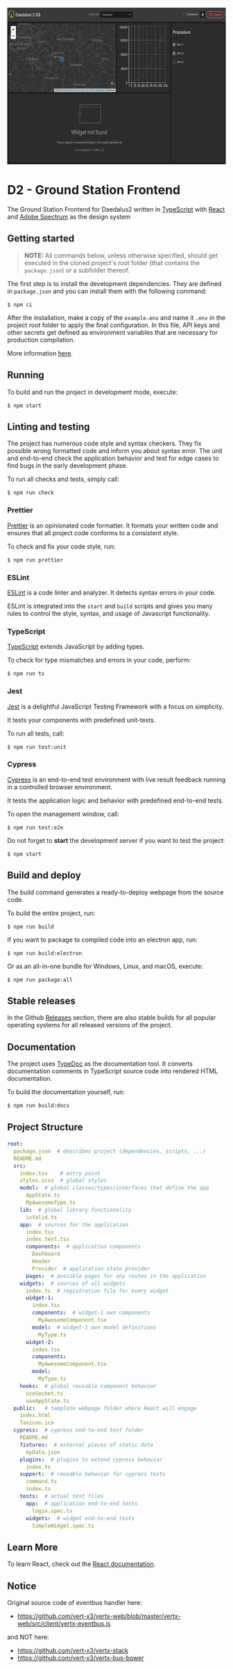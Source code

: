 <p align="center">
<img alt="Dashboard Page" height="360" width="640" src="./images/frontend-dashboard.png"  />
</p>

# D2 - Ground Station Frontend

The Ground Station Frontend for Daedalus2 written in
[TypeScript](https://www.typescriptlang.org/) with [React](https://reactjs.org/) and
[Adobe Spectrum](https://spectrum.adobe.com/) as the design system

## Getting started

> **NOTE:** All commands below, unless otherwise specified, should get executed in the cloned project's root folder (that contains the `package.json`) or a subfolder thereof.

The first step is to install the development dependencies.
They are defined in `package.json` and you can install them with the following command:

```shell script
$ npm ci
```

After the installation, make a copy of the `example.env`
and name it `.env` in the project root folder to apply the final configuration.
In this file, API keys and other secrets get defined as environment variables
that are necessary for production compilation.

More information [here](https://www.npmjs.com/package/dotenv).

## Running

To build and run the project in development mode, execute:

```shell script
$ npm start
```

## Linting and testing

The project has numerous code style and syntax checkers.
They fix possible wrong formatted code and inform you about syntax error.
The unit and end-to-end check the application behavior and
test for edge cases to find bugs in the early development phase.

To run all checks and tests, simply call:

```shell script
$ npm run check
```

### Prettier

[Prettier](https://prettier.io/) is an opinionated code formatter.
It formats your written code and ensures
that all project code conforms to a consistent style.

To check and fix your code style, run:

```shell script
$ npm run prettier
```

### ESLint

[ESLint](https://eslint.org/) is a code linter and analyzer.
It detects syntax errors in your code.

ESLint is integrated into the `start` and `build` scripts and
gives you many rules to control the style, syntax, and usage of Javascript functionality.

### TypeScript

[TypeScript](https://www.typescriptlang.org/) extends JavaScript by adding types.

To check for type mismatches and errors in your code, perform:

```shell script
$ npm run ts
```

### Jest

[Jest](https://jestjs.io/) is a delightful JavaScript Testing Framework
with a focus on simplicity.

It tests your components with predefined unit-tests.

To run all tests, call:

```shell script
$ npm run test:unit
```

### Cypress

[Cypress](https://www.cypress.io/) is an end-to-end test environment
with live result feedback running in a controlled browser environment.

It tests the application logic and behavior with predefined end-to-end tests.

To open the management window, call:

```shell script
$ npm run test:e2e
```

Do not forget to **start** the development server if you want to test the project:

```shell script
$ npm start
```

## Build and deploy

The build command generates a ready-to-deploy webpage from the source code.

To build the entire project, run:

```shell script
$ npm run build
```

If you want to package to compiled code into an electron app, run:

```
$ npm run build:electron
```

Or as an all-in-one bundle for Windows, Linux, and macOS, execute:

```shell script
$ npm run package:all
```

## Stable releases

In the Github
[Releases](https://github.com/TelestionGroup/daedalus2-client/releases)
section, there are also stable builds for all popular operating systems
for all released versions of the project.

## Documentation

The project uses [TypeDoc](https://typedoc.org/) as the documentation tool.
It converts documentation comments in TypeScript source code
into rendered HTML documentation.

To build the documentation yourself, run:

```shell script
$ npm run build:docs
```

## Project Structure

```yaml
root:
  package.json  # describes project (dependencies, scripts, ...)
  README.md
  src:
    index.tsx    # entry point
    styles.scss  # global styles
    model:  # global classes/types/interfaces that define the app
      AppState.ts
      MyAwesomeType.ts
    lib:  # global library functionality
      isValid.ts
    app:  # sources for the application
      index.tsx
      index.test.tsx
      components:  # application components
        Dashboard
        Header
        Provider  # application state provider
      pages:  # possible pages for any routes in the application
    widgets:  # sources of all widgets
      index.ts  # registration file for every widget
      widget-1:
        index.tsx
        components:  # widget-1 own components
          MyAwesomeComponent.tsx
        model:  # widget-1 own model definitions
          MyType.ts
      widget-2:
        index.tsx
        components:
          MyAwesomeComponent.tsx
        model:
          MyType.ts
    hooks:  # global reusable component behavior
      useSocket.ts
      useAppState.ts
  public:   # template webpage folder where React will engage
    index.html
    favicon.ico
  cypress:  # cypress end-to-end test folder
    README.md
    fixtures:  # external pieces of static data
      myData.json
    plugins:  # plugins to extend cypress behavior
      index.ts
    support:  # reusable behavior for cypress tests
      command.ts
      index.ts
    tests:  # actual test files
      app:  # application end-to-end tests
        login.spec.ts
      widgets:  # widget end-to-end tests
        SimpleWidget.spec.ts
```

## Learn More

To learn React, check out the [React documentation](https://reactjs.org/).

## Notice

Original source code of eventbus handler here:

- https://github.com/vert-x3/vertx-web/blob/master/vertx-web/src/client/vertx-eventbus.js

and NOT here:

- https://github.com/vert-x3/vertx-stack
- https://github.com/vert-x3/vertx-bus-bower
